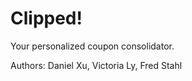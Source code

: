 Clipped!
=========================
Your personalized coupon consolidator.

Authors: Daniel Xu, Victoria Ly, Fred Stahl